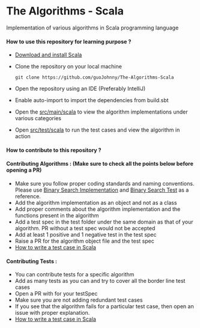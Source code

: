 # The Algorithms - Scala

Implementation of various algorithms in Scala programming language

#### How to use this repository for learning purpose ?

 - [Download and install Scala](https://www.scala-lang.org/download/)
 - Clone the repository on your local machine

   `git clone https://github.com/guoJohnny/The-Algorithms-Scala`

 - Open the repository using an IDE (Preferably IntelliJ)

 - Enable auto-import to import the dependencies from build.sbt
 - Open the [src/main/scala](https://github.com/guoJohnny/The-Algorithms-Scala/tree/master/src/main/scala) to view the algorithm implementations under various categories
 - Open [src/test/scala](https://github.com/guoJohnny/The-Algorithms-Scala/tree/master/src/test/scala) to run the test cases and view the algorithm in action
 
#### How to contribute to this repository ?

#### Contributing Algorithms : (Make sure to check all the points below before opening a PR)

 - Make sure you follow proper coding standards and naming conventions. Please use [Binary Search Implementation](https://github.com/guoJohnny/The-Algorithms-Scala/blob/master/src/main/scala/Search/BinarySearch.scala) and [Binary Search Test](https://github.com/guoJohnny/The-Algorithms-Scala/blob/master/src/test/scala/Search/BinarySearchSpec.scala) as a reference.
 - Add the algorithm implementation as an object and not as a class
 - Add proper comments about the algorithm implementation and the functions present in the algorithm
 - Add a test spec in the test folder under the same domain as that of your algorithm. PR without a test spec would not be accepted
 - Add at least 1 positive and 1 negative test in the test spec 
 - Raise a PR for the algorithm object file and the test spec
 - [How to write a test case in Scala](http://www.scalatest.org/user_guide/writing_your_first_test)
 
#### Contributing Tests :

 - You can contribute tests for a specific algorithm
 - Add as many tests as you can and try to cover all the border line test cases
 - Open a PR with for your testSpec
 - Make sure you are not adding redundant test cases
 - If you see that the algorithm fails for a particular test case, then open an issue with proper explanation.
 - [How to write a test case in Scala](http://www.scalatest.org/user_guide/writing_your_first_test)
  
